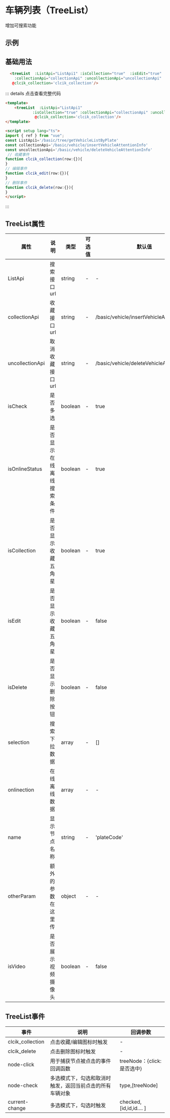 # 车辆列表（TreeList）

增加可搜索功能
## 示例
 



## 基础用法

```html
  <treeList  :ListApi="ListApi1" :isCollection="true"  :isEdit="true" :isDelete="true" 
    :collectionApi="collectionApi" :uncollectionApi="uncollectionApi"
   @clcik_collection='clcik_collection'/>

```



::: details 点击查看完整代码
```html
<template>
    <treeList  :ListApi="ListApi1" 
            :isCollection="true" :collectionApi="collectionApi" :uncollectionApi="uncollectionApi"
             @clcik_collection='clcik_collection'/>
</template>

<script setup lang="ts">
import { ref } from "vue";
const ListApi1='/basic/tree/getVehicleListByPlate'   
const collectionApi='/basic/vehicle/insertVehicleAttentionInfo'
const uncollectionApi='/basic/vehicle/deleteVehicleAttentionInfo' 
 // 收藏事件
function clcik_collection(row:{}){
}
// 编辑事件
function clcik_edit(row:{}){
}
// 删除事件
function clcik_delete(row:{}){
}
</script>
```
::: 




## TreeList属性

| 属性        | 说明       | 类型   | 可选值  | 默认值           
| ----------|-------------|-----  | ------ |------------
|ListApi      | 搜索接口url | string     |     -   |-
|collectionApi      | 收藏接口url  | string     |     -   |/basic/vehicle/insertVehicleAttentionInfo
|uncollectionApi      | 取消收藏接口url | string     |     -   |/basic/vehicle/deleteVehicleAttentionInfo
|isCheck      | 是否多选 | boolean  |-|true 
|isOnlineStatus      | 是否显示在线离线搜索条件      |  boolean | -     | true
|isCollection      | 是否显示收藏五角星 | boolean       |     -   |true 
|isEdit | 是否显示收藏五角星 | boolean       |     -   | false
|isDelete      | 是否显示删除按钮|  boolean | -     | false
|selection      | 搜索下拉数据 | array       |     -   |[] 
|onlinection      | 在线离线数据| array       |     -   |-
|name      | 显示节点名称      |  string | -     | 'plateCode'
|otherParam      | 额外的参数 在这里传  | object       |     -   |-
|isVideo      | 是否展示视频摄像头 | boolean       |     -   |false





  
 ## TreeList事件
 
| 事件        | 说明                    | 回调参数         
| ----------|-------------|-----       
| clcik_collection     |点击收藏/编辑图标时触发 | -    
| clcik_delete     |  点击删除图标时触发| -    
| node-click     |用于捕获节点被点击的事件回调函数 |treeNode：{click:是否选中}  
| node-check     |多选模式下，勾选和取消时触发，返回当前点击的所有车辆对象 |type,[treeNode]   
| current-change     |多选模式下，勾选时触发 |checked,[id,id,id.... ]    



